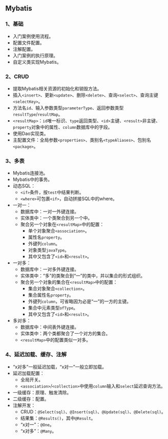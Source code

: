 ## Mybatis

### 1、基础

- 入门案例使用流程。
- 配置文件配置。
- 注解配置。
- 入门案例的执行原理。
- 自定义类实现Mybatis。



### 2、CRUD

- 提取Mybatis相关资源的初始化和销毁方法。
- 插入`<insert>`、更新`<update>`、删除`<delete>`、查询`<select>`、查询主键`<selectKey>`。
- 方法名`id`、输入参数类型`parameterType`、返回参数类型`resultType`/`resultMap`。
- `<resultMap>`：`id`唯一标识、`type`返回类型、`<id>`主键、`<result>`非主键、`property`对象中的属性、`column`数据库中的字段。
- 使用Dao实现类。
- 主配置文件：全局参数`<properties>`、类别名`<typeAliases>`、包别名`<package>`。



### 3、多表

- Mybatis连接池。
- Mybatis中的事务。
- 动态SQL：
  - `<if>`条件，按`test`中结果判断。
  - `<where>`可包裹`<if>`，自动拼接SQL中的where。
- 一对一：
  - 数据库中：一对一外键连接。
  - 实体类中：一个类聚合到另一个中。
  - 聚合另一个对象在`<resultMap>`中的配置：
    - 单个对象聚合`<association>`。
    - 属性名`property`。
    - 外键列`column`。
    - 对象类型`javaType`。
    - 其中又包含了`<id>`和`<result>`。
- 一对多：
  - 数据库中：一对多外键连接。
  - 实体类中：“多”的类聚合到“一”的类中，并以集合的形式组织。
  - 聚合另一个对象的集合在`<resultMap>`中的配置：
    - 集合对象聚合`<collection>`。
    - 集合属性名`property`。
    - 外键列`column`，可省略因为必是“一”的一方的主键。
    - 集合中元素类型`ofType`。
    - 其中又包含了`<id>`和`<result>`。
- 多对多：
  - 数据库中：中间表外键连接。
  - 实体类中：两个类都聚合了一个对方的集合。
  - `<resultMap>`中的配置类似一对多。



### 4、延迟加载、缓存、注解

- “x对多”一般延迟加载，“x对一”一般立即加载。
- 延迟加载配置：
  - 全局开关。
  - `<association>`/`<collection>`中使用`column`输入和`select`延迟查询方法。
- 一级缓存：原理、触发清除。
- 二级缓存：配置。
- 注解开发：
  - CRUD：`@Select(sql)`、`@Insert(sql)`、`@Update(sql)`、`@Delete(sql)`。
  - 结果集：`@Results()`，其中`@Result`。
  - “x对一”：`@One`。
  - “x对多”：`@Many`。